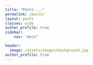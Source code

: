 ```yaml
---
title: "Posts ..."
permalink: /posts/
layout: posts
classes: wide
author_profile: true
sidebar:
    nav: "docs"

header:
  image: /assets/images/background.jpg
author_profile: true
---
```

